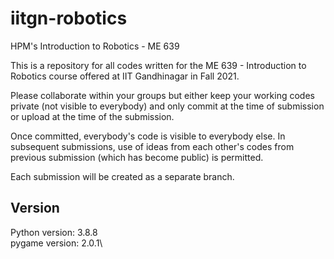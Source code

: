 # iitgn-robotics
HPM's Introduction to Robotics - ME 639

This is a repository for all codes written for the ME 639 - Introduction to Robotics course offered at IIT Gandhinagar in Fall 2021.

Please collaborate within your groups but either keep your working codes private (not visible to everybody) and only commit at the time of submission or upload at the time of the submission.

Once committed, everybody's code is visible to everybody else. In subsequent submissions, use of ideas from each other's codes from previous submission (which has become public) is permitted.

Each submission will be created as a separate branch.


## Version
Python version: 3.8.8\
pygame version: 2.0.1\


